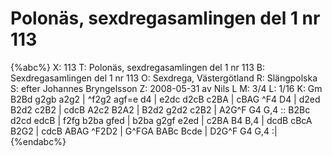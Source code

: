 # Polonäs, sexdregasamlingen del 1 nr 113

{%abc%}
X: 113
T: Polonäs, sexdregasamlingen del 1 nr 113
B: Sexdregasamlingen del 1 nr 113
O: Sexdrega, Västergötland
R: Slängpolska
S: efter Johannes Bryngelsson
Z: 2008-05-31 av Nils L
M: 3/4
L: 1/16
K: Gm
B2Bd g2gb a2g2 | ^f2g2 agf=e d4  | e2dc  d2cB c2BA | cBAG ^F4 D4 |
d2ed B2d2 c2B2 | cdcB A2c2 B2A2  | B2d2  g2d2 c2B2 | A2G^F G4 G,4 ::
B2Bc d2cd edcB | f2fg b2ba gfed  | b2ba  g2gf e2ed | c2BA B4 B,4 |
dcdB cBcA B2G2 | cdcB ABAG ^F2D2 | G^FGA BABc Bcde | D2G^F G4 G,4 :|
{%endabc%}

